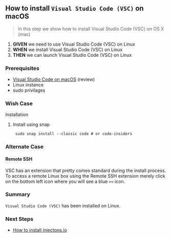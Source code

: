 ## How to install `Visual Studio Code (VSC)` on macOS
> In this step we show how to install Visual Studio Code (VSC) on OS X (mac)

 1. **GIVEN** we need to use Visual Studio Code (VSC) on Linux 
 2. **WHEN** we install Visual Studio Code (VSC) on Linux 
 3. **THEN** we can launch Visual Studio Code (VSC) on Linux

### Prerequisites
- [Visual Studio Code on macOS](https://code.visualstudio.com/docs/setup/linux) (review)
- Linux instance
- sudo privilages 

### Wish Case
Installation

1. Install using snap

		sudo snap install --classic code # or code-insiders

### Alternate Case
#### Remote SSH
VSC has an extension that pretty comes standard during the install process. To access a remote Linux box using the Remote SSH extension merely click on the bottom left icon where you will see a blue `><` icon. 

### Summary
`Visual Studio Code (VSC)` has been installed on Linux.

### Next Steps

- [How to install injectons.io](https://github.com/perriera/injections)



